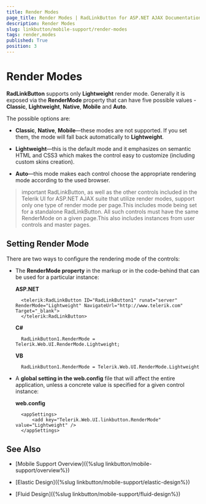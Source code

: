```yaml
---
title: Render Modes
page_title: Render Modes | RadLinkButton for ASP.NET AJAX Documentation
description: Render Modes
slug: linkbutton/mobile-support/render-modes
tags: render,modes
published: True
position: 3
---
```


# Render Modes

**RadLinkButton** supports only **Lightweight** render mode. Generally it is exposed via the **RenderMode** property that can have five possible values - **Classic**, **Lightweight**, **Native**, **Mobile** and **Auto**.

The possible options are:

* **Classic**, **Native**, **Mobile**—these modes are not supported. If you set them, the mode will fall back automatically to **Lightweight**.

* **Lightweight**—this is the default mode and it emphasizes on semantic HTML and CSS3 which makes the control easy to customize (including custom skins creation).

* **Auto**—this mode makes each control choose the appropriate rendering mode according to the used browser.

>important RadLinkButton, as well as the other controls included in the Telerik UI for ASP.NET AJAX suite that utilize render modes, support only one type of render mode per page.This includes mode being set for a standalone RadLinkButton. All such controls must have the same RenderMode on a given page.This also includes instances from user controls and master pages.



## Setting Render Mode

There are two ways to configure the rendering mode of the controls:

* The **RenderMode property** in the markup or in the code-behind that can be used for a particular instance:

	**ASP.NET**

		<telerik:RadLinkButton ID="RadLinkButton1" runat="server" RenderMode="Lightweight" NavigateUrl="http://www.telerik.com" Target="_blank">
		</telerik:RadLinkButton>

	**C#**

		RadLinkButton1.RenderMode = Telerik.Web.UI.RenderMode.Lightweight;

	**VB**

		RadLinkButton1.RenderMode = Telerik.Web.UI.RenderMode.Lightweight

* A **global setting in the web.config** file that will affect the entire application, unless a concrete value is specified for a given control instance:

	**web.config**

		<appSettings>
			<add key="Telerik.Web.UI.linkbutton.RenderMode" value="Lightweight" />
		</appSettings>


## See Also

 * [Mobile Support Overview]({%slug linkbutton/mobile-support/overview%})

 * [Elastic Design]({%slug linkbutton/mobile-support/elastic-design%})

 * [Fluid Design]({%slug linkbutton/mobile-support/fluid-design%})
